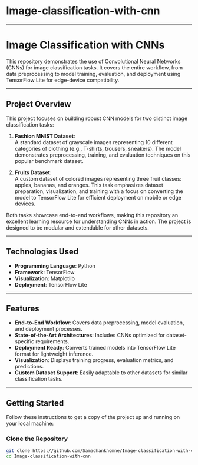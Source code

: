 # Image-classification-with-cnn
--------------------------------------------------------------------------------
# Image Classification with CNNs

This repository demonstrates the use of Convolutional Neural Networks (CNNs) for image classification tasks. It covers the entire workflow, from data preprocessing to model training, evaluation, and deployment using TensorFlow Lite for edge-device compatibility.

---

## Project Overview

This project focuses on building robust CNN models for two distinct image classification tasks:

1. **Fashion MNIST Dataset**:  
   A standard dataset of grayscale images representing 10 different categories of clothing (e.g., T-shirts, trousers, sneakers). The model demonstrates preprocessing, training, and evaluation techniques on this popular benchmark dataset.

2. **Fruits Dataset**:  
   A custom dataset of colored images representing three fruit classes: apples, bananas, and oranges. This task emphasizes dataset preparation, visualization, and training with a focus on converting the model to TensorFlow Lite for efficient deployment on mobile or edge devices.

Both tasks showcase end-to-end workflows, making this repository an excellent learning resource for understanding CNNs in action. The project is designed to be modular and extendable for other datasets.

---

## Technologies Used

- **Programming Language**: Python
- **Framework**: TensorFlow
- **Visualization**: Matplotlib
- **Deployment**: TensorFlow Lite

---

## Features

- **End-to-End Workflow**: Covers data preprocessing, model evaluation, and deployment processes.
- **State-of-the-Art Architectures**: Includes CNNs optimized for dataset-specific requirements.
- **Deployment Ready**: Converts trained models into TensorFlow Lite format for lightweight inference.
- **Visualization**: Displays training progress, evaluation metrics, and predictions.
- **Custom Dataset Support**: Easily adaptable to other datasets for similar classification tasks.

---

## Getting Started

Follow these instructions to get a copy of the project up and running on your local machine:

### Clone the Repository
```bash
git clone https://github.com/Samadhankhomne/Image-classification-with-cnn.git
cd Image-classification-with-cnn
